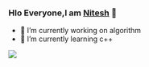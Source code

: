 ### Hlo Everyone,I am <a href="https://github.com/Nitesh-17/My-Resume/"> Nitesh</a> 👋





- 🔭 I’m currently working on algorithm
- 🌱 I’m currently learning c++
<img src="https://github-readme-stats.vercel.app/api?username=Nitesh-17&&show_icons=true&title_color=ffffff&icon_color=bb2acf&text_color=daf7dc&bg_color=151515">
 
